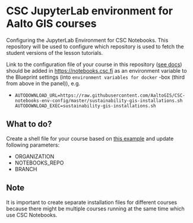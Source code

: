 # CSC JupyterLab environment for Aalto GIS courses

Configuring the JupyterLab Environment for CSC Notebooks. This repository will be used to
configure which repository is used to fetch the student versions of the lesson
tutorials.  

Link to the configuration file of your course in this repository ([see docs](http://cscfi.github.io/pebbles/group_owners_guide.html)) should be added in https://notebooks.csc.fi as an environment variable
to the Blueprint settings (into `environment variables for docker` -box (third from above in the panel)), e.g.

 - `AUTODOWNLOAD_URL=https://raw.githubusercontent.com/AaltoGIS/CSC-notebooks-env-config/master/sustainability-gis-installations.sh AUTODOWNLOAD_EXEC=sustainability-gis-installations.sh`

## What to do?

Create a shell file for your course based on [this example](https://github.com/AaltoGIS/CSC-notebooks-env-config/blob/master/sustainability-gis-installations.sh) and update following parameters:

 - ORGANIZATION
 - NOTEBOOKS_REPO
 - BRANCH

## Note

It is important to create separate installation files for different courses 
because there might be multiple courses running at the same time which use CSC Notebooks.

